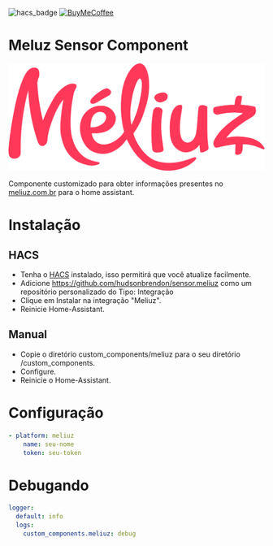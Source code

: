 ![hacs_badge](https://img.shields.io/badge/hacs-custom-orange.svg) [![BuyMeCoffee][buymecoffeebedge]][buymecoffee]

# Meluz Sensor Component

![logo.jpg](logo.png)

Componente customizado para obter informações presentes no [meliuz.com.br](https://www.meliuz.com.br) para o home assistant.

# Instalação

## HACS

- Tenha o [HACS](https://hacs.xyz/) instalado, isso permitirá que você atualize facilmente.
- Adicione https://github.com/hudsonbrendon/sensor.meliuz como um repositório personalizado do Tipo: Integração
- Clique em Instalar na integração "Meliuz".
- Reinicie Home-Assistant.

## Manual

- Copie o diretório custom_components/meliuz para o seu diretório <config dir>/custom_components.
- Configure.
- Reinicie o Home-Assistant.

# Configuração

```yaml
- platform: meliuz
    name: seu-nome
    token: seu-token
```

# Debugando

```yaml
logger:
  default: info
  logs:
    custom_components.meliuz: debug
```

[buymecoffee]: https://www.buymeacoffee.com/hudsonbrendon
[buymecoffeebedge]: https://camo.githubusercontent.com/cd005dca0ef55d7725912ec03a936d3a7c8de5b5/68747470733a2f2f696d672e736869656c64732e696f2f62616467652f6275792532306d6525323061253230636f666665652d646f6e6174652d79656c6c6f772e737667